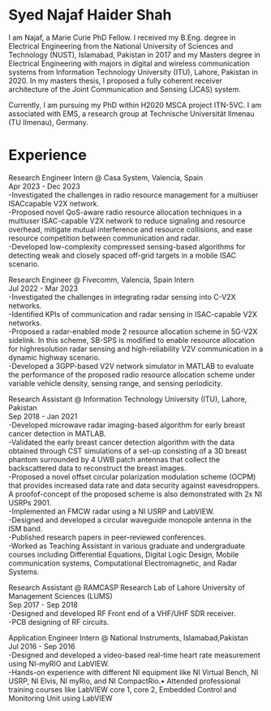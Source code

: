 # Syed Najaf Haider Shah

I am Najaf, a Marie Curie PhD Fellow. I received my B.Eng. degree in Electrical Engineering from the National University of Sciences and Technology (NUST), Islamabad, Pakistan in 2017 and my Masters degree in Electrical Engineering with majors in digital and wireless communication systems from Information Technology University (ITU), Lahore, Pakistan in 2020. In my masters thesis, I proposed a fully coherent receiver architecture of the Joint Communication and Sensing (JCAS) system.

Currently, I am pursuing my PhD within H2020 MSCA project ITN-5VC. I am associated with EMS, a research group at Technische Universität Ilmenau (TU Ilmenau), Germany.

# Experience
Research Engineer Intern @ Casa System, Valencia, Spain                                                  
Apr 2023 - Dec 2023<br>
-Investigated the challenges in radio resource management for a multiuser ISACcapable V2X network.<br>
-Proposed novel QoS-aware radio resource allocation techniques in a multiuser ISAC-capable V2X network to reduce signaling and resource overhead, mitigate mutual interference and resource collisions, and ease resource competition between communication and radar.<br>
-Developed low-complexity compressed sensing-based algorithms for detecting weak and closely spaced off-grid targets in a mobile ISAC scenario.<br>

Research Engineer @ Fivecomm, Valencia, Spain Intern                                                     
Jul 2022 - Mar 2023<br>
-Investigated the challenges in integrating radar sensing into C-V2X networks.<br>
-Identified KPIs of communication and radar sensing in ISAC-capable V2X networks.<br>
-Proposed a radar-enabled mode 2 resource allocation scheme in 5G-V2X sidelink. In this scheme, SB-SPS is modified to enable resource allocation for highresolution radar sensing and high-reliability V2V communication in a dynamic highway scenario.<br>
-Developed a 3GPP-based V2V network simulator in MATLAB to evaluate the performance of the proposed radio resource allocation scheme under variable vehicle density, sensing range, and sensing periodicity.<br>

Research Assistant @ Information Technology University (ITU), Lahore, Pakistan                           
Sep 2018 - Jan 2021<br>
-Developed microwave radar imaging-based algorithm for early breast cancer detection in MATLAB.<br>
-Validated the early breast cancer detection algorithm with the data obtained through CST simulations of a set-up consisting of a 3D breast phantom surrounded by 4 UWB patch antennas that collect the backscattered data to reconstruct the breast images.<br>
-Proposed a novel offset circular polarization modulation scheme (OCPM) that provides increased data rate and data security against eavesdroppers. A proofof-concept of the proposed scheme is also demonstrated with 2x NI USRPs 2901.<br>
-Implemented an FMCW radar using a NI USRP and LabVIEW.<br>
-Designed and developed a circular waveguide monopole antenna in the ISM band.<br>
-Published research papers in peer-reviewed conferences.<br>
-Worked as Teaching Assistant in various graduate and undergraduate courses including Differential Equations, Digital Logic Design, Mobile communication systems, Computational Electromagnetic, and Radar Systems.<br>

Research Assistant @ RAMCASP Research Lab of Lahore University of Management Sciences (LUMS)              
Sep 2017 - Sep 2018<br>
-Designed and developed RF Front end of a VHF/UHF SDR receiver.<br>
-PCB designing of RF circuits.<br> 

Application Engineer Intern @ National Instruments, Islamabad,Pakistan                                    
Jul 2016 - Sep 2016<br>
-Designed and developed a video-based real-time heart rate measurement using NI-myRIO and LabVIEW.<br>
-Hands-on experience with different NI equipment like NI Virtual Bench, NI USRP, NI Elvis, NI myRio, and NI CompactRio.• Attended professional training courses like LabVIEW core 1, core 2, Embedded Control and Monitoring Unit using LabVIEW<br>
